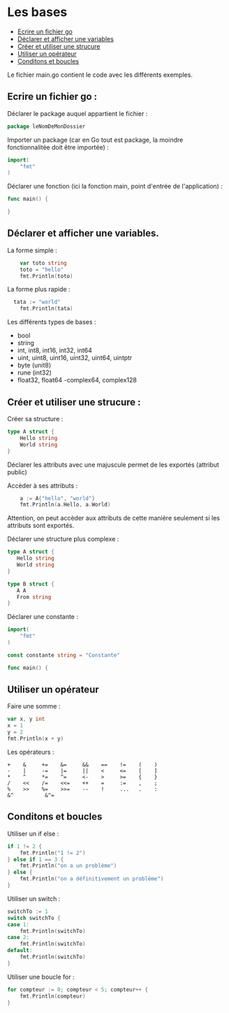 # Les bases

- [Ecrire un fichier go](#ecrire-un-fichier-go)
- [Déclarer et afficher une variables](#déclarer-et-afficher-une-variables)
- [Créer et utiliser une strucure](#créer-et-utiliser-une-strucure)
- [Utiliser un opérateur](#utiliser-un-opérateur)
- [Conditons et boucles](#conditons-et-boucles)

Le fichier main.go contient le code avec les différents exemples.

## Ecrire un fichier go :

Déclarer le package auquel appartient le fichier :
```go
package leNomDeMonDossier
```

Importer un package (car en Go tout est package, la moindre fonctionnalitée doit être importée) :
```go
import(
	"fmt"
)
```

Déclarer une fonction (ici la fonction main, point d'entrée de l'application) :
```go
func main() {

}
```

## Déclarer et afficher une variables.

La forme simple :
```go
	var toto string
	toto = "hello"
	fmt.Println(toto)
```
  
La forme plus rapide :
```go
  tata := "world"
	fmt.Println(tata)
``` 

Les différents types de bases :
  - bool
  - string
  - int, int8, int16, int32, int64
  - uint, uint8, uint16, uint32, uint64, uintptr
  - byte (unit8)
  - rune (int32)
  - float32, float64
  -complex64, complex128
  
## Créer et utiliser une strucure :

Créer sa structure :
```go
type A struct {
	Hello string
	World string
}
```
Déclarer les attributs avec une majuscule permet de les exportés (attribut public)

Accèder à ses attributs :
```go
	a := A{"hello", "world"}
	fmt.Println(a.Hello, a.World)
 ```
 Attention, on peut accèder aux attributs de cette manière seulement si les attributs sont exportés.
 
 Déclarer une structure plus complexe :
 ```go
 type A struct {
	Hello string
	World string
}

type B struct {
	A A
	From string
}
```

Déclarer une constante :
```go
import(
	"fmt"
)

const constante string = "Constante"

func main() {
```

## Utiliser un opérateur

Faire une somme :
```go
var x, y int
x = 1
y = 2
fmt.Println(x + y)
```

Les opérateurs :
```
+    &     +=    &=     &&    ==    !=    (    )
-    |     -=    |=     ||    <     <=    [    ]
*    ^     *=    ^=     <-    >     >=    {    }
/    <<    /=    <<=    ++    =     :=    ,    ;
%    >>    %=    >>=    --    !     ...   .    :
&^          &^=
```

## Conditons et boucles

Utiliser un if else :
```go
if 1 != 2 {
	fmt.Println("1 != 2")
} else if 1 == 3 {
	fmt.Println("on a un problème")
} else {
	fmt.Println("on a définitivement un problème")
}
```

Utiliser un switch :
```go
switchTo := 1
switch switchTo {
case 1:
	fmt.Println(switchTo)
case 2:
	fmt.Println(switchTo)
default:
	fmt.Println(switchTo)
}
```

Utiliser une boucle for :
```go
for compteur := 0; compteur < 5; compteur++ {
	fmt.Println(compteur)
}
```
